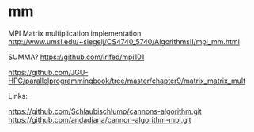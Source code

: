 # mm

MPI Matrix multiplication implementation
http://www.umsl.edu/~siegelj/CS4740_5740/AlgorithmsII/mpi_mm.html


SUMMA?
https://github.com/irifed/mpi101


https://github.com/JGU-HPC/parallelprogrammingbook/tree/master/chapter9/matrix_matrix_mult



Links:

https://github.com/Schlaubischlump/cannons-algorithm.git 
https://github.com/andadiana/cannon-algorithm-mpi.git